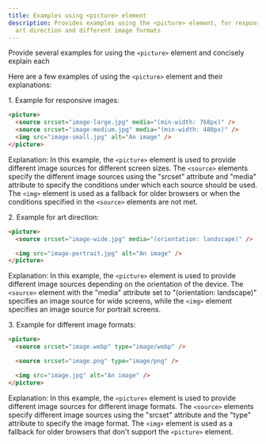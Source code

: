 ```yaml
---
title: Examples using <picture> element
description: Provides examples using the <picture> element, for responsive images,
  art direction and different image formats
---
```


Provide several examples for using the `<picture>` element and concisely explain each

Here are a few examples of using the `<picture>` element and their explanations:

1\. Example for responsive images:

```html
<picture>
  <source srcset="image-large.jpg" media="(min-width: 768px)" />
  <source srcset="image-medium.jpg" media="(min-width: 480px)" />
  <img src="image-small.jpg" alt="An image" />
</picture>
```

Explanation: In this example, the `<picture>` element is used to provide different image sources for different screen sizes. The `<source>` elements specify the different image sources using the "srcset" attribute and "media" attribute to specify the conditions under which each source should be used. The `<img>` element is used as a fallback for older browsers or when the conditions specified in the `<source>` elements are not met.

2\. Example for art direction:

```html
<picture>
  <source srcset="image-wide.jpg" media="(orientation: landscape)" />

  <img src="image-portrait.jpg" alt="An image" />
</picture>
```

Explanation: In this example, the `<picture>` element is used to provide different image sources depending on the orientation of the device. The `<source>` element with the "media" attribute set to "(orientation: landscape)" specifies an image source for wide screens, while the `<img>` element specifies an image source for portrait screens.

3\. Example for different image formats:

```html
<picture>
  <source srcset="image.webp" type="image/webp" />

  <source srcset="image.png" type="image/png" />

  <img src="image.jpg" alt="An image" />
</picture>
```

Explanation: In this example, the `<picture>` element is used to provide different image sources for different image formats. The `<source>` elements specify different image sources using the "srcset" attribute and the "type" attribute to specify the image format. The `<img>` element is used as a fallback for older browsers that don't support the `<picture>` element.
